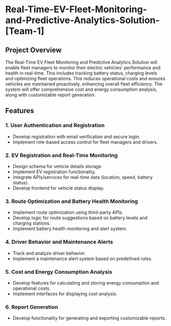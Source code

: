 # Real-Time-EV-Fleet-Monitoring-and-Predictive-Analytics-Solution-[Team-1]
## Project Overview
The Real-Time EV Fleet Monitoring and Predictive Analytics Solution will enable fleet managers to monitor their electric vehicles' performance and health in real-time. This includes tracking battery status, charging levels and optimizing fleet operations. This reduces operational costs and ensures vehicles are maintained proactively, enhancing overall fleet efficiency. The system will offer comprehensive cost and energy consumption analysis, along with customizable report generation.

## Features
### 1. User Authentication and Registration
- Develop registration with email verification and secure login.
- Implement role-based access control for fleet managers and drivers.
### 2. EV Registration and Real-Time Monitoring
- Design schema for vehicle details storage.
- Implement EV registration functionality.
- Integrate APIs/services for real-time data (location, speed, battery status).
- Develop frontend for vehicle status display.
### 3. Route Optimization and Battery Health Monitoring
- Implement route optimization using third-party APIs.
- Develop logic for route suggestions based on battery levels and charging stations.
- Implement battery health monitoring and alert system.
### 4. Driver Behavior and Maintenance Alerts
- Track and analyze driver behavior.
- Implement a maintenance alert system based on predefined rules.
### 5. Cost and Energy Consumption Analysis
- Develop features for calculating and storing energy consumption and operational costs.
- Implement interfaces for displaying cost analysis.
### 6. Report Generation
- Develop functionality for generating and exporting customizable reports.
